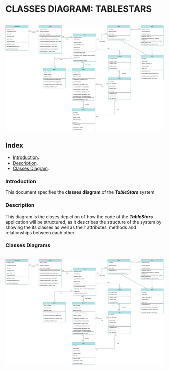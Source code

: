 <div aling="justify">

# CLASSES DIAGRAM: TABLESTARS

 <div align="center">
  </br>
  <img src="https://github.com/samugd17/proyecto-ets/blob/develop/doc/img/Tablestars_Classes.png"/>
  </br>
 </div>

## Index
  - [Introduction](#introduction).
  - [Description](#description).
  - [Classes Diagram](#classes-diagram).

### Introduction
This document specifies the __classes diagram__ of the _**TableStars**_ system.

### Description
This diagram is the closes depiction of how the code of the _**TableStars**_ application will be structured, as it describes the structure of the system by showing the its classes as well as their attributes, methods and relationships between each other.
  
### Classes Diagrams

 <div align="center">
  </br>
  <img src="https://github.com/samugd17/proyecto-ets/blob/develop/doc/img/Tablestars_Classes.png"/>
  </br>
 </div>

</div>